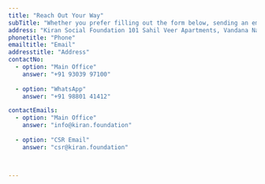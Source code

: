 ```yaml
---
title: "Reach Out Your Way"
subTitle: "Whether you prefer filling out the form below, sending an email, or giving us a call, we’re ready to help, and we’ll respond as quickly as possible."
address: "Kiran Social Foundation 101 Sahil Veer Apartments, Vandana Nagar, Indore 452018 Madhya Pradesh, India"
phonetitle: "Phone" 
emailtitle: "Email"
addresstitle: "Address" 
contactNo:
  - option: "Main Office"
    answer: "+91 93039 97100"
    
  - option: "WhatsApp"
    answer: "+91 98801 41412"

contactEmails:
  - option: "Main Office"
    answer: "info@kiran.foundation"
  
  - option: "CSR Email"
    answer: "csr@kiran.foundation"



---
```


